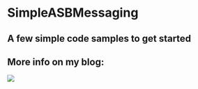 # SimpleASBMessaging
## A few simple code samples to get started

## More info on my blog:
[![](https://www.josmenhart.nl/wp-content/uploads/2020/02/cropped-database-xxl-2.png)](https://www.josmenhart.nl/benchmarking-net-performance/)  


